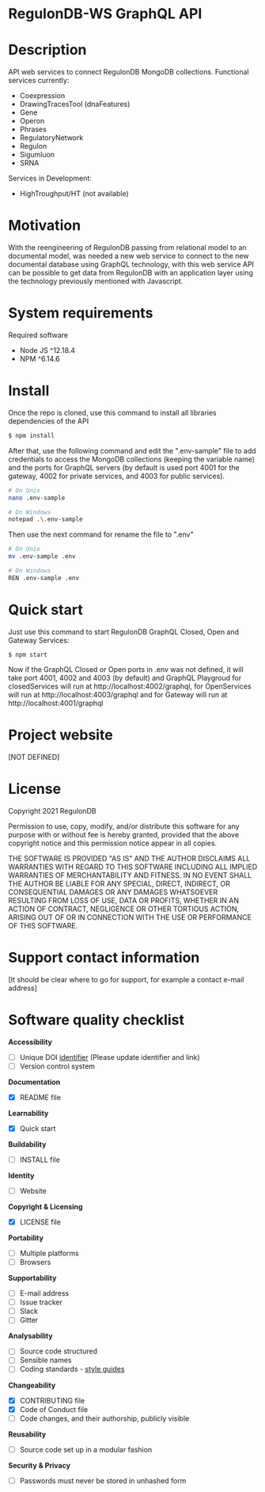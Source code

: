 # RegulonDB-WS GraphQL API


# Description

API web services to connect RegulonDB MongoDB collections. 
Functional services currently:
- Coexpression
- DrawingTracesTool (dnaFeatures)
- Gene
- Operon
- Phrases
- RegulatoryNetwork
- Regulon
- Sigumluon
- SRNA

Services in Development: 
- HighTroughput/HT (not available)

# Motivation

With the reengineering of RegulonDB passing from relational model to an documental model, was needed a new web service to connect to the new documental database using GraphQL technology, with this web service  API can be possible to get data from RegulonDB with an application layer using the technology previously mentioned with Javascript. 

# System requirements

Required software

- Node JS ^12.18.4
- NPM ^6.14.6

# Install

Once the repo is cloned, use this command to install all libraries dependencies of the API

```bash
$ npm install
```

After that, use the following command and edit the ".env-sample" file to add credentials to access the MongoDB collections (keeping the variable name) and the ports for GraphQL servers (by default is used port 4001 for the gateway, 4002 for private services, and 4003 for public services).

```bash
# On Unix
nano .env-sample

# On Windows
notepad .\.env-sample
```

Then use the next command for rename the file to ".env"

```bash
# On Unix
mv .env-sample .env

# On Windows
REN .env-sample .env
```

# Quick start

 Just use this command to start RegulonDB GraphQL Closed, Open and Gateway Services:

```
$ npm start
```

Now if the GraphQL Closed or Open ports in .env was not defined, it will take port 4001, 4002 and 4003 (by default) and GraphQL Playgroud for closedServices will run at http://localhost:4002/graphql, for OpenServices will run at http://localhost:4003/graphql and for Gateway will run at http://localhost:4001/graphql 

# Project website

[NOT DEFINED]

# License

Copyright 2021 RegulonDB

Permission to use, copy, modify, and/or distribute this software for any purpose with or without fee is hereby granted, provided that the above copyright notice and this permission notice appear in all copies.

THE SOFTWARE IS PROVIDED "AS IS" AND THE AUTHOR DISCLAIMS ALL WARRANTIES WITH REGARD TO THIS SOFTWARE INCLUDING ALL IMPLIED WARRANTIES OF MERCHANTABILITY AND FITNESS. IN NO EVENT SHALL THE AUTHOR BE LIABLE FOR ANY SPECIAL, DIRECT, INDIRECT, OR CONSEQUENTIAL DAMAGES OR ANY DAMAGES WHATSOEVER RESULTING FROM LOSS OF USE, DATA OR PROFITS, WHETHER IN AN ACTION OF CONTRACT, NEGLIGENCE OR OTHER TORTIOUS ACTION, ARISING OUT OF OR IN CONNECTION WITH THE USE OR PERFORMANCE OF THIS SOFTWARE.

# Support contact information

[It should be clear where to go for support, for example a contact e-mail address]

# Software quality checklist

**Accessibility**

- [ ] Unique DOI [identifier](http://....) (Please update identifier and link)
- [ ] Version control system

**Documentation**

- [x] README file

**Learnability**

- [x] Quick start

**Buildability**

- [ ] INSTALL file

**Identity**

- [ ] Website

**Copyright & Licensing**

- [x] LICENSE file

**Portability**

- [ ] Multiple platforms
- [ ] Browsers

**Supportability**

- [ ] E-mail address
- [ ] Issue tracker
- [ ] Slack
- [ ] Gitter

**Analysability**

- [ ] Source code structured
- [ ] Sensible names
- [ ] Coding standards - [style guides](http://google.github.io/styleguide/)

**Changeability**

- [x] CONTRIBUTING file
- [x] Code of Conduct file
- [ ] Code changes, and their authorship, publicly visible

**Reusability**

- [ ] Source code set up in a modular fashion

**Security & Privacy**

- [ ] Passwords must never be stored in unhashed form